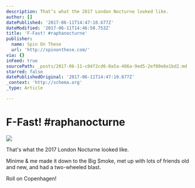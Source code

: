 ```yaml
---
description: That’s what the 2017 London Nocturne looked like.
author: []
datePublished: '2017-06-11T14:47:10.677Z'
dateModified: '2017-06-11T14:46:50.753Z'
title: 'F-Fast! #raphanocturne'
publisher:
  name: Spin On These
  url: 'http://spinonthese.com/'
via: {}
inFeed: true
sourcePath: _posts/2017-06-11-c04f2cd6-0a5a-486a-9ed5-2ef80e6e1bd2.md
starred: false
datePublishedOriginal: '2017-06-11T14:47:10.677Z'
_context: 'http://schema.org'
_type: Article

---
```

# F-Fast! \#raphanocturne
![](https://the-grid-user-content.s3-us-west-2.amazonaws.com/cca51685-0943-45c3-b0f5-9f6c26c10201.jpg)

That's what the 2017 London Nocturne looked like.

Minime & me made it down to the Big Smoke, met up with lots of friends old and new, and had a two-wheeled blast. 

Roll on Copenhagen!
